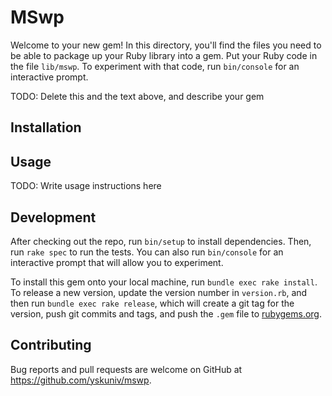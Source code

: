 # MSwp

Welcome to your new gem! In this directory, you'll find the files you need to be able to package up your Ruby library into a gem. Put your Ruby code in the file `lib/mswp`. To experiment with that code, run `bin/console` for an interactive prompt.

TODO: Delete this and the text above, and describe your gem

## Installation

## Usage

TODO: Write usage instructions here

## Development

After checking out the repo, run `bin/setup` to install dependencies. Then, run `rake spec` to run the tests. You can also run `bin/console` for an interactive prompt that will allow you to experiment.

To install this gem onto your local machine, run `bundle exec rake install`. To release a new version, update the version number in `version.rb`, and then run `bundle exec rake release`, which will create a git tag for the version, push git commits and tags, and push the `.gem` file to [rubygems.org](https://rubygems.org).

## Contributing

Bug reports and pull requests are welcome on GitHub at https://github.com/yskuniv/mswp.
